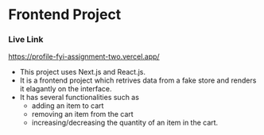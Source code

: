 # Frontend Project
### Live Link
https://profile-fyi-assignment-two.vercel.app/

- This project uses Next.js and React.js.
- It is a frontend project which retrives data from a fake store and renders it elagantly on the interface.
- It has several functionalities such as
  - adding an item to cart
  - removing an item from the cart
  - increasing/decreasing the quantity of an item in the cart.
